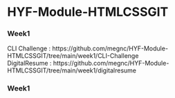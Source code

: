 # HYF-Module-HTMLCSSGIT
<h3>Week1</h3>
CLI Challenge : https://github.com/megnc/HYF-Module-HTMLCSSGIT/tree/main/week1/CLI-Challenge <br>
DigitalResume : https://github.com/megnc/HYF-Module-HTMLCSSGIT/tree/main/week1/digitalresume
<h3>Week1</h3>
